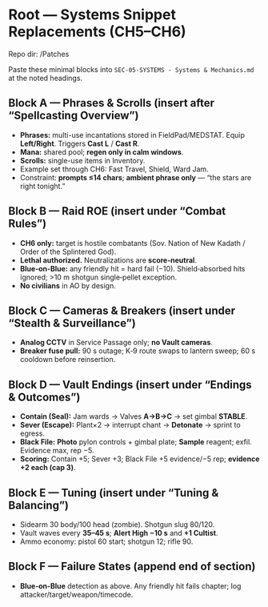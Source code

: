 # Root — Systems Snippet Replacements (CH5–CH6)
Repo dir: /Patches

Paste these minimal blocks into `SEC-05-SYSTEMS - Systems & Mechanics.md` at the noted headings.

## Block A — Phrases & Scrolls (insert after “Spellcasting Overview”)
- **Phrases:** multi-use incantations stored in FieldPad/MEDSTAT. Equip **Left/Right**. Triggers **Cast L** / **Cast R**.
- **Mana:** shared pool; **regen only in calm windows**.
- **Scrolls:** single-use items in Inventory.
- Example set through CH6: Fast Travel, Shield, Ward Jam.
- Constraint: **prompts ≤14 chars**; **ambient phrase only** — “the stars are right tonight.”

## Block B — Raid ROE (insert under “Combat Rules”)
- **CH6 only:** target is hostile combatants (Sov. Nation of New Kadath / Order of the Splintered God).
- **Lethal authorized.** Neutralizations are **score‑neutral**.
- **Blue‑on‑Blue:** any friendly hit = hard fail (−10). Shield‑absorbed hits ignored; >10 m shotgun single‑pellet exception.
- **No civilians** in AO by design.

## Block C — Cameras & Breakers (insert under “Stealth & Surveillance”)
- **Analog CCTV** in Service Passage only; **no Vault cameras**.
- **Breaker fuse pull:** 90 s outage; K‑9 route swaps to lantern sweep; 60 s cooldown before reinsertion.

## Block D — Vault Endings (insert under “Endings & Outcomes”)
- **Contain (Seal):** Jam wards → Valves **A→B→C** → set gimbal **STABLE**.
- **Sever (Escape):** Plant×2 → interrupt chant → **Detonate** → sprint to egress.
- **Black File:** **Photo** pylon controls + gimbal plate; **Sample** reagent; exfil. Evidence max, rep −5.
- **Scoring:** Contain +5; Sever +3; Black File +5 evidence/−5 rep; **evidence +2 each (cap 3)**.

## Block E — Tuning (insert under “Tuning & Balancing”)
- Sidearm 30 body/100 head (zombie). Shotgun slug 80/120.
- Vault waves every **35–45 s**; **Alert High −10 s** and **+1 Cultist**.
- Ammo economy: pistol 60 start; shotgun 12; rifle 90.

## Block F — Failure States (append end of section)
- **Blue‑on‑Blue** detection as above. Any friendly hit fails chapter; log attacker/target/weapon/timecode.
